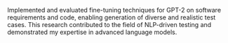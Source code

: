 Implemented and evaluated fine-tuning techniques for GPT-2 on software requirements and code, enabling generation of diverse and realistic test cases. This research contributed to the field of NLP-driven testing and demonstrated my expertise in advanced language models.
